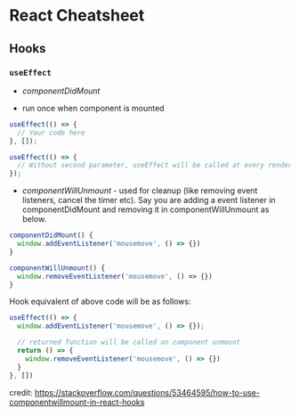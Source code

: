 # React Cheatsheet

## Hooks

### `useEffect`
* *componentDidMount*
- run once when component is mounted
```js
useEffect(() => {
  // Your code here
}, []);
```

```js
useEffect(() => {
  // Without second parameter, useEffect will be called at every render
}); 
```

* *componentWillUnmount* - used for cleanup (like removing event listeners, cancel the timer etc). Say you are adding a event listener in componentDidMount and removing it in componentWillUnmount as below.

```js
componentDidMount() {
  window.addEventListener('mousemove', () => {})
}

componentWillUnmount() {
  window.removeEventListener('mousemove', () => {})
}
```

Hook equivalent of above code will be as follows:

```js
useEffect(() => {
  window.addEventListener('mousemove', () => {});

  // returned function will be called on component unmount 
  return () => {
    window.removeEventListener('mousemove', () => {})
  }
}, [])
```
credit: https://stackoverflow.com/questions/53464595/how-to-use-componentwillmount-in-react-hooks 
